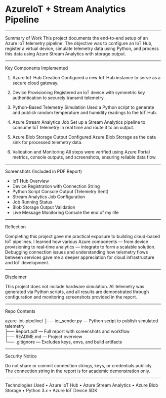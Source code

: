 # AzureIoT + Stream Analytics Pipeline

--------------------------------------------------------------------------------------

 Summary of Work
 This project documents the end-to-end setup of an Azure IoT telemetry pipeline. The objective was to configure an IoT Hub, register a virtual device, simulate telemetry data using Python, and process this data using Azure Stream Analytics with storage output.
 
--------------------------------------------------------------------------------------

Key Components Implemented

1. Azure IoT Hub Creation
Configured a new IoT Hub instance to serve as a secure cloud gateway.

2. Device Provisioning
Registered an IoT device with symmetric key authentication to securely transmit telemetry.

3. Python-Based Telemetry Simulation
Used a Python script to generate and publish random temperature and humidity readings to the IoT Hub.

4. Azure Stream Analytics Job
Set up a Stream Analytics pipeline to consume IoT telemetry in real time and route it to an output.

5. Azure Blob Storage Output
Configured Azure Blob Storage as the data sink for processed telemetry data.

6. Validation and Monitoring
All steps were verified using Azure Portal metrics, console outputs, and screenshots, ensuring reliable data flow.

--------------------------------------------------------------------------------------
Screenshots (Included in PDF Report)

* IoT Hub Overview  
* Device Registration with Connection String  
* Python Script Console Output (Telemetry Sent)  
* Stream Analytics Job Configuration  
* Job Running Status  
* Blob Storage Output Validation  
* Live Message Monitoring Console  the end of my life
  
--------------------------------------------------------------------------------------
Reflection

Completing this project gave me practical exposure to building cloud-based IoT pipelines. I learned how various Azure components — from device provisioning to real-time analytics — integrate to form a scalable solution. Debugging connection issues and understanding how telemetry flows between services gave me a deeper appreciation for cloud infrastructure and IoT development.

--------------------------------------------------------------------------------------

Disclaimer

This project does not include hardware simulation. All telemetry was generated via Python scripts, and all results are demonstrated through configuration and monitoring screenshots provided in the  report.

--------------------------------------------------------------------------------------

Repo Contents

azure-iot-pipeline/
├── iot_sender.py           — Python script to publish simulated telemetry  
├── Report.pdf   	    — Full report with screenshots and workflow  
├── README.md               — Project overview  
└── .gitignore              — Excludes keys, envs, and build artifacts  

-------------------------------------------------------------------------------------- 

Security Notice

Do not share or commit connection strings, keys, or credentials publicly.
The connection string in the report is for academic demonstration only.

--------------------------------------------------------------------------------------

Technologies Used
	•	Azure IoT Hub
	•	Azure Stream Analytics
	•	Azure Blob Storage
	•	Python 3.x
	•	Azure IoT Device SDK
